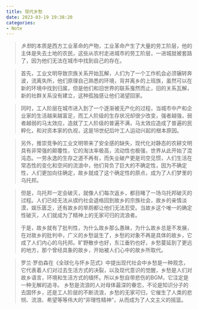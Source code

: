 ```yaml
---
title: 现代乡愁
date: 2023-03-19 19:38:20
categories:
- Note
---
```


>*乡愁*的本质是西方工业革命的产物，工业革命产生了大量的劳工阶层，他的主体是失去土地的农民，这些从农村走进城市的劳工阶层，一进城就被套路了，因为他们无法在城市中找到自己的存在。

>首先，工业文明导致宗族关系开始瓦解，人们为了一个工作机会必须辗转奔波，流离失所，他们原理自己熟悉的环境，背井离乡的上班族，虽然可以在新的环境中找到归属，但是他们和旧世界的联系戛然而止，旧的关系瓦解，新的社群关系没有建立，这种孤独感让他们渴望回家。

>同时，工人阶层在城市进入到了一个逐渐被无产化的过程，当城市中产和企业家的生活越来越富足，而工人阶级的生存状况却很少改变，强者越强，弱者越弱的马太效应，造就了工人阶级的普遍不满，马太效应造成了普遍的民粹化，和对资本家的仇视，这是18世纪后叶工人运动兴起的根本原因。

>另外，推崇竞争的工业文明带来了安全感的缺失，现代化对静态的农耕文明具有非常强的颠覆性，它的淘汰率极高，流动性也极强，世界从此开始了混沌态。一劳永逸的生存之道不再有，而失业破产更是司空见惯，人们生活在常态性的变化和空间的流浪中，他们背负了巨大的不确定性，因为不确定性，人们更加向往确定，故乡就成了这个确定性的原点，成为了人们梦里的乌托邦。

>但是，乌托邦一定会破灭，就像人们每次返乡，都目睹了一场乌托邦破灭的过程。人们已经无法从锲约社会退格回到故乡的宗族社会，故乡的亲情淡漠，娱乐匮乏，还有故乡的旱厕都让他们无法忍受。当故乡这个唯一的确定性破灭，人们就成为了精神上的无家可归的流浪者。
>
>于是，故乡就有了批判性，为什么故乡那么愚昧，为什么故乡总是不发展，在对故乡的批判中，广义的乡愁诞生了，乡愁的对象不再是具体的故乡，它成了人们内心的乌托邦。旷野散步也好，东江垂钓也好，乡愁蔓延到了更远的地方，那个曾经具象的故乡，开始被人们心中的故乡所取代。

>罗兰·罗伯森在《全球化与怀乡范式》中提出现代社会中乡愁是一种观念，它代表着人们对过去生活方式的决裂，以及现代意识的觉醒，乡愁是人们对故乡语言，环境和生活方式的缅怀。所以乡愁自带悲伤的BGM，它注定是一种无解的追寻。
乡愁是流浪的人对母体最深的眷恋，不论是知识分子的去国怀乡，还是工人阶层的不断流浪，乡愁的无家可归，它催生了人类的悲悯、流浪、希望等等伟大的“非理性精神”，从而成为了人文主义的摇篮。
